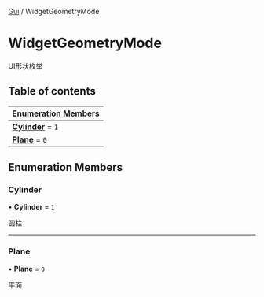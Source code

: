 [Gui](../groups/Gui.Gui.md) / WidgetGeometryMode

# WidgetGeometryMode <Badge type="tip" text="Enumeration" /> <Score text="WidgetGeometryMode" />

UI形状枚举

## Table of contents

| Enumeration Members |
| :-----|
| **[Cylinder](Gameplay.WidgetGeometryMode.md#cylinder)** = ``1`` <br> |
| **[Plane](Gameplay.WidgetGeometryMode.md#plane)** = ``0`` <br> |

## Enumeration Members

### Cylinder <Score text="Cylinder" /> 

• **Cylinder** = ``1``

圆柱

___

### Plane <Score text="Plane" /> 

• **Plane** = ``0``

平面
